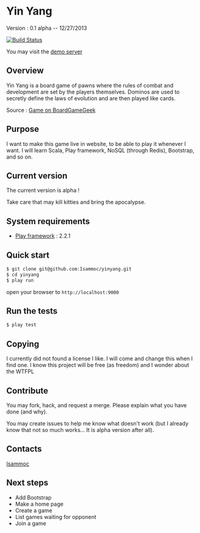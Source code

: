 # Yin Yang

Version : 0.1 alpha -- 12/27/2013

[![Build Status](https://travis-ci.org/Isammoc/yinyang.png)](https://travis-ci.org/Isammoc/yinyang)

You may visit the [demo server](http://shrouded-plains-7049.herokuapp.com/)

## Overview

Yin Yang is a board game of pawns where the rules of combat and development are
set by the players themselves. Dominos are used to secretly define the laws of
evolution and are then played like cards. 

Source : [Game on BoardGameGeek](http://boardgamegeek.com/boardgame/5236/yin-yang)

## Purpose

I want to make this game live in website, to be able to play it whenever I want.
I will learn Scala, Play framework, NoSQL (through Redis), Bootstrap, and so on.

## Current version

The current version is alpha !

Take care that may kill kitties and bring the apocalypse.

 
## System requirements

 * [Play framework](http://www.playframework.com/) : 2.2.1

## Quick start

```bash
$ git clone git@github.com:Isammoc/yinyang.git
$ cd yinyang
$ play run
```

open your browser to `http://localhost:9000`

## Run the tests

```bash
$ play test
```

## Copying

I currently did not found a license I like. I will come and change this when I
find one.
I know this project will be free (as freedom) and I wonder about the WTFPL

## Contribute

You may fork, hack, and request a merge.
Please explain what you have done (and why).

You may create issues to help me know what doesn't work (but I already know that
not so much works... It is alpha version after all).

## Contacts

[Isammoc](https://github.com/Isammoc)


## Next steps

 * Add Bootstrap
 * Make a home page
 * Create a game
 * List games waiting for opponent
 * Join a game
